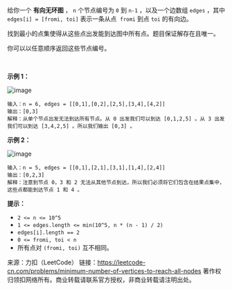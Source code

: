 给你一个 **有向无环图** ， ```n``` 个节点编号为 ```0``` 到 ```n-1``` ，以及一个边数组 ```edges``` ，其中 ```edges[i] = [fromi, toi]``` 表示一条从点  ```fromi``` 到点 ```toi``` 的有向边。

找到最小的点集使得从这些点出发能到达图中所有点。题目保证解存在且唯一。

你可以以任意顺序返回这些节点编号。

 

**示例 1：**

![image](https://github.com/Zhenghao-Liu/LeetCode_problem-and-solution/blob/master/1557.可以到达所有点的最少点数目/5480e1.png)
```
输入：n = 6, edges = [[0,1],[0,2],[2,5],[3,4],[4,2]]
输出：[0,3]
解释：从单个节点出发无法到达所有节点。从 0 出发我们可以到达 [0,1,2,5] 。从 3 出发我们可以到达 [3,4,2,5] 。所以我们输出 [0,3] 。
```
**示例 2：**

![image](https://github.com/Zhenghao-Liu/LeetCode_problem-and-solution/blob/master/1557.可以到达所有点的最少点数目/5480e2.png)
```
输入：n = 5, edges = [[0,1],[2,1],[3,1],[1,4],[2,4]]
输出：[0,2,3]
解释：注意到节点 0，3 和 2 无法从其他节点到达，所以我们必须将它们包含在结果点集中，这些点都能到达节点 1 和 4 。
```

**提示：**

* ```2 <= n <= 10^5```
* ```1 <= edges.length <= min(10^5, n * (n - 1) / 2)```
* ```edges[i].length == 2```
* ```0 <= fromi, toi < n```
* 所有点对 ```(fromi, toi)``` 互不相同。

来源：力扣（LeetCode）
链接：https://leetcode-cn.com/problems/minimum-number-of-vertices-to-reach-all-nodes
著作权归领扣网络所有。商业转载请联系官方授权，非商业转载请注明出处。
